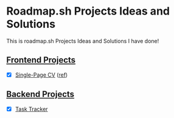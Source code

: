 # Roadmap.sh Projects Ideas and Solutions

This is roadmap.sh Projects Ideas and Solutions I have done!

## [Frontend Projects][Frontend Projects]

-   [x] [Single-Page CV][demo-single-page-cv] ([ref][ref-single-page-cv])

## [Backend Projects][Backend Projects]

-   [x] [Task Tracker][Task Tracker]

[Frontend Projects]: https://roadmap.sh/frontend
[ref-single-page-cv]: https://roadmap.sh/projects/single-page-cv
[demo-single-page-cv]: https://roadmap.sh/projects/single-page-cv
[Backend Projects]: https://roadmap.sh/backend
[Task Tracker]: https://roadmap.sh/projects/task-tracker
